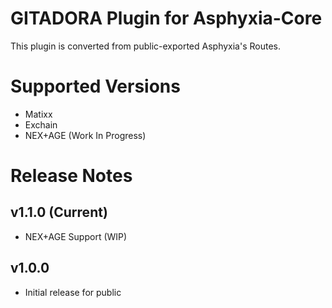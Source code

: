 GITADORA Plugin for Asphyxia-Core
=================================
This plugin is converted from public-exported Asphyxia's Routes.

Supported Versions
==================
 - Matixx
 - Exchain
 - NEX+AGE (Work In Progress)

Release Notes
=============

v1.1.0 (Current)
----------------
 * NEX+AGE Support (WIP)
 
v1.0.0
------
 * Initial release for public